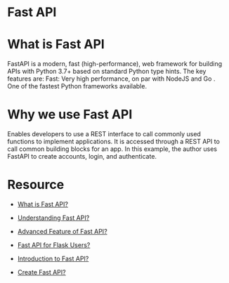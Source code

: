 # Fast API
# What is Fast API

FastAPI is a modern, fast (high-performance), web framework for building APIs with Python 3.7+ based on standard Python type hints. The key features are: Fast: Very high performance, on par with NodeJS and Go . One of the fastest Python frameworks available.

# Why we use Fast API

Enables developers to use a REST interface to call commonly used functions to implement applications. It is accessed through a REST API to call common building blocks for an app. In this example, the author uses FastAPI to create accounts, login, and authenticate.

# Resource
- [What is Fast API?](https://fastapi.tiangolo.com/)

- [Understanding Fast API?](https://www.analyticsvidhya.com/blog/2022/08/getting-started-with-restful-apis-and-fast-api/)

- [Advanced Feature of Fast API?](https://levelup.gitconnected.com/5-advance-features-of-fastapi-you-should-try-7c0ac7eebb3e)

- [Fast API for Flask Users?](https://amitness.com/2020/06/fastapi-vs-flask/)

- [Introduction to Fast API?](https://youtu.be/MCVcAAoDJS8)

- [Create Fast API?](https://youtu.be/kCggyi_7pHg)
